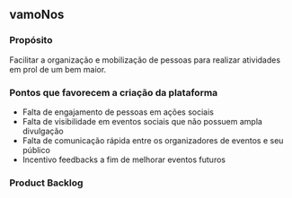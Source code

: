 ## vamoNos

### Propósito
Facilitar a organização e mobilização de pessoas para realizar atividades em prol de um bem maior.

### Pontos que favorecem a criação da plataforma
- Falta de engajamento de pessoas em ações sociais
- Falta de visibilidade em eventos sociais que não possuem ampla divulgação
- Falta de comunicação rápida entre os organizadores de eventos e seu público
- Incentivo feedbacks a fim de melhorar eventos futuros
  
### Product Backlog

